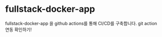 # fullstack-docker-app


fullstack-docker-app 을 github actions를 통해 CI/CD를 구축합니다.
git action 연동 확인하기!

